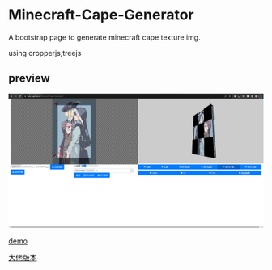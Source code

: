 # Minecraft-Cape-Generator

A bootstrap page to generate minecraft cape texture img.

using cropperjs,treejs

## preview

![preivew](./DOC/Preview-MCCape-Gen.png)

[demo](https://lraty-li.github.io/Minecraft-Cape-Generator/)

[大佬版本](https://github.com/Ls-Jan/PyQt_MCCloakMaker)
